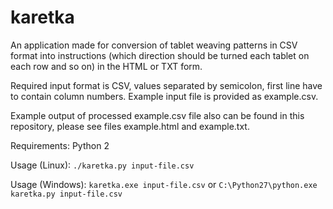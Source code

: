 # karetka


An application made for conversion of tablet weaving patterns in CSV format into instructions (which direction should be turned each tablet on each row and so on) in the HTML or TXT form.

Required input format is CSV, values separated by semicolon, first line have to contain column numbers.
Example input file is provided as example.csv.

Example output of processed example.csv file also can be found in this repository, please see files example.html and example.txt.




Requirements: Python 2


Usage (Linux):
`./karetka.py input-file.csv`



Usage (Windows):
`karetka.exe input-file.csv` or `C:\Python27\python.exe karetka.py input-file.csv`



